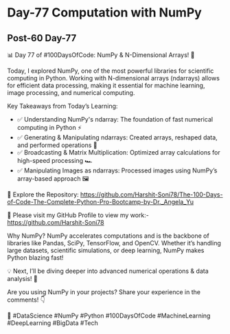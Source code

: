 # Day-77 Computation with NumPy

## Post-60 Day-77

📊 Day 77 of #100DaysOfCode: NumPy & N-Dimensional Arrays! 🚀

Today, I explored NumPy, one of the most powerful libraries for scientific computing in Python. Working with N-dimensional arrays (ndarrays) allows for efficient data processing, making it essential for machine learning, image processing, and numerical computing.

Key Takeaways from Today’s Learning:

- ✅ Understanding NumPy's ndarray: The foundation of fast numerical computing in Python ⚡
- ✅ Generating & Manipulating ndarrays: Created arrays, reshaped data, and performed operations 🔢
- ✅ Broadcasting & Matrix Multiplication: Optimized array calculations for high-speed processing 🏎
- ✅ Manipulating Images as ndarrays: Processed images using NumPy’s array-based approach 🖼

🔗 Explore the Repository: <https://github.com/Harshit-Soni78/The-100-Days-of-Code-The-Complete-Python-Pro-Bootcamp-by-Dr._Angela_Yu>

📂 Please visit my GitHub Profile to view my work:- <https://github.com/Harshit-Soni78>

Why NumPy?
NumPy accelerates computations and is the backbone of libraries like Pandas, SciPy, TensorFlow, and OpenCV. Whether it’s handling large datasets, scientific simulations, or deep learning, NumPy makes Python blazing fast!

💡 Next, I’ll be diving deeper into advanced numerical operations & data analysis! 🚀

Are you using NumPy in your projects? Share your experience in the comments! 👇

🚀 #DataScience #NumPy #Python #100DaysOfCode #MachineLearning #DeepLearning #BigData #Tech
